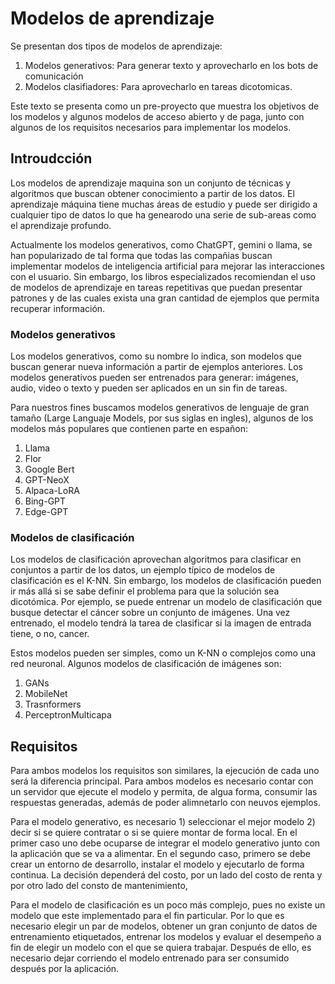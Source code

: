 # Modelos de aprendizaje

Se presentan dos tipos de modelos de aprendizaje:

1. Modelos generativos: Para generar texto y aprovecharlo en los bots de comunicación
2. Modelos clasifiadores: Para aprovecharlo en tareas dicotomicas.

Este texto se presenta como un pre-proyecto que muestra los objetivos de los modelos y algunos modelos de acceso abierto y de paga, junto con algunos de los requisitos necesarios para implementar los modelos. 

## Introudcción

Los modelos de aprendizaje maquina son un conjunto de técnicas y algoritmos que buscan obtener conocimiento a partir de los datos. El aprendizaje máquina tiene muchas áreas de estudio y puede ser dirigido a cualquier tipo de datos lo que ha genearodo una serie de sub-areas como el aprendizaje profundo. 

Actualmente los modelos generativos, como ChatGPT, gemini o llama, se han popularizado de tal forma que todas las compañias buscan implementar modelos de inteligencia artificial para mejorar las interacciones con el usuario. Sin embargo, los libros especializados recomiendan el uso de modelos de aprendizaje en tareas repetitivas que puedan presentar patrones y de las cuales exista una gran cantidad de ejemplos que permita recuperar información.

### Modelos generativos

Los modelos generativos, como su nombre lo indica, son modelos que buscan generar nueva información a partir de ejemplos anteriores. Los modelos generativos pueden ser entrenados para generar: imágenes, audio, video o texto y pueden ser aplicados en un sin fin de tareas. 

Para nuestros fines buscamos modelos generativos de lenguaje de gran tamaño (Large Languaje Models, por sus siglas en ingles), algunos de los modelos más populares que contienen parte en españon:

1. Llama
2. Flor
3. Google Bert
4. GPT-NeoX
5. Alpaca-LoRA
6. Bing-GPT
7. Edge-GPT

### Modelos de clasificación

Los modelos de clasificación aprovechan algoritmos para clasificar en conjuntos a partir de los datos, un ejemplo típico de modelos de clasificación es el K-NN. Sin embargo, los modelos de clasificación pueden ir más allá si se sabe definir el problema para que la solución sea dicotómica. Por ejemplo, se puede entrenar un modelo de clasificación que busque detectar el cáncer sobre un conjunto de imágenes. Una vez entrenado, el modelo tendrá la tarea de clasificar si la imagen de entrada tiene, o no, cancer.

Estos modelos pueden ser simples, como un K-NN o complejos como una red neuronal. Algunos modelos de clasificación de imágenes son:

1. GANs
2. MobileNet
3. Trasnformers
4. PerceptronMulticapa

## Requisitos

Para ambos modelos los requisitos son similares, la ejecución de cada uno será la diferencia principal. Para ambos modelos es necesario contar con un servidor que ejecute el modelo y permita, de algua forma, consumir las respuestas generadas, además de poder alimnetarlo con neuvos ejemplos. 

Para el modelo generativo, es necesario 1) seleccionar el mejor modelo 2) decir si se quiere contratar o si se quiere montar de forma local. En el primer caso uno debe ocuparse de integrar el modelo generativo junto con la aplicación que se va a alimentar. En el segundo caso, primero se debe crear un entorno de desarrollo, instalar el modelo  y ejecutarlo de forma continua. La decisión dependerá del costo, por un lado del costo de renta y por otro lado del consto de mantenimiento, 

Para el modelo de clasificación es un poco más complejo, pues no existe un modelo que este implementado para el fin particular. Por lo que es necesario elegir un par de modelos, obtener un gran conjunto de datos de entrenamiento etiquetados, entrenar los modelos y evaluar el desempeño a fin de elegir un modelo con el que se quiera trabajar. Después de ello, es necesario dejar corriendo el modelo entrenado para ser consumido después por la aplicación.
